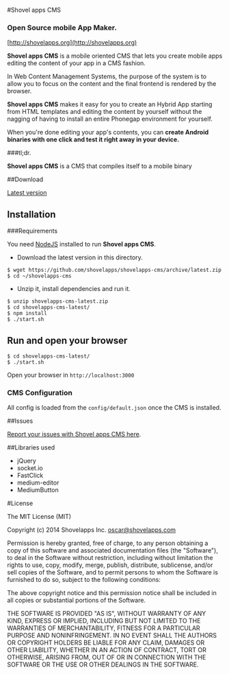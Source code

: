 #Shovel apps CMS 
### **Open Source mobile App Maker**.
[http://shovelapps.org](http://shovelapps.org)


**Shovel apps CMS** is a mobile oriented CMS that lets you create
mobile apps editing the content of your app in a CMS fashion.

In Web Content Management Systems, the purpose of the system is to allow you
to focus on the content and the final frontend is rendered by the browser.

**Shovel apps CMS** makes it easy for you to create an Hybrid App starting from 
HTML templates and editing the content by yourself without the nagging of having to install
an entire Phonegap environment for yourself.

When you're done editing your app's contents, you  can **create Android binaries
 with one click and test it right away in your device.**

###tl;dr.

**Shovel apps CMS** is a CMS that compiles itself to a mobile binary

##Download

[Latest version](https://github.com/shovelapps/shovelapps-cms/archive/latest.zip)


## Installation

###Requirements 

You need [NodeJS](http://nodejs.org/download/) installed to run **Shovel apps CMS**. 

* Download the latest version in this directory.

```
$ wget https://github.com/shovelapps/shovelapps-cms/archive/latest.zip
$ cd ~/shovelapps-cms
```
* Unzip it, install dependencies and run it.
```
$ unzip shovelapps-cms-latest.zip
$ cd shovelapps-cms-latest/
$ npm install
$ ./start.sh
```



## Run and open your browser

```
$ cd shovelapps-cms-latest/
$ ./start.sh
```

Open your browser in `http://localhost:3000`


### CMS Configuration

All config is loaded from the `config/default.json` once the CMS is installed.


##Issues

[Report your issues with Shovel apps CMS here](http://github.com/shovelapps/issues).

##Libraries used

* jQuery
* socket.io
* FastClick
* medium-editor
 * MediumButton


#License 

The MIT License (MIT)

Copyright (c) 2014 Shovelapps Inc. oscar@shovelapps.com

Permission is hereby granted, free of charge, to any person obtaining a copy
of this software and associated documentation files (the "Software"), to deal
in the Software without restriction, including without limitation the rights
to use, copy, modify, merge, publish, distribute, sublicense, and/or sell
copies of the Software, and to permit persons to whom the Software is
furnished to do so, subject to the following conditions:

The above copyright notice and this permission notice shall be included in all
copies or substantial portions of the Software.

THE SOFTWARE IS PROVIDED "AS IS", WITHOUT WARRANTY OF ANY KIND, EXPRESS OR
IMPLIED, INCLUDING BUT NOT LIMITED TO THE WARRANTIES OF MERCHANTABILITY,
FITNESS FOR A PARTICULAR PURPOSE AND NONINFRINGEMENT. IN NO EVENT SHALL THE
AUTHORS OR COPYRIGHT HOLDERS BE LIABLE FOR ANY CLAIM, DAMAGES OR OTHER
LIABILITY, WHETHER IN AN ACTION OF CONTRACT, TORT OR OTHERWISE, ARISING FROM,
OUT OF OR IN CONNECTION WITH THE SOFTWARE OR THE USE OR OTHER DEALINGS IN THE
SOFTWARE.
